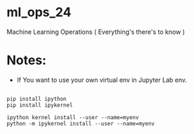 # ml_ops_24

Machine Learning Operations ( Everything's there's to know ) 

# Notes: 

- If You want to use your own virtual env in 
    Jupyter Lab env. 

```

pip install ipython
pip install ipykernel

ipython kernel install --user --name=myenv
python -m ipykernel install --user --name=myenv


``` 

